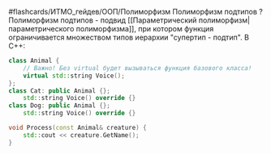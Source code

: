 #flashcards/ИТМО_гейдев/ООП/Полиморфизм
Полиморфизм подтипов
?
Полиморфизм подтипов - подвид [[Параметрический полиморфизм|параметрического полиморфизма]], при котором функция ограничивается множеством типов иерархии "супертип - подтип".
В C++:
```C++
class Animal {
	// Важно! Без virtual будет вызываться функция базового класса!
	virtual std::string Voice();
};
class Cat: public Animal {};
	std::string Voice() override {}
class Dog: public Animal {};
	std::string Voice() override {}

void Process(const Animal& creature) {
	std::cout << creature.GetName();
}
```
